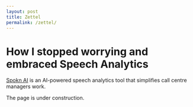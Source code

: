 ```yaml
---
layout: post
title: Zettel
permalink: /zettel/
---
```

# How I stopped worrying and embraced Speech Analytics

[Spokn AI](https://www.maxcontact.com/products/features/speech-analytics/) is an AI-powered speech analytics tool that simplifies call centre managers work.

The page is under construction.